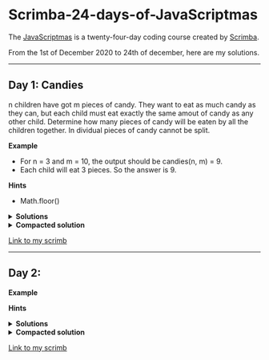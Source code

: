 # Scrimba-24-days-of-JavaScriptmas
The [JavaScriptmas](https://scrimba.com/learn/adventcalendar) is a twenty-four-day coding course created by [Scrimba](https://scrimba.com/).

From the 1st of December 2020 to 24th of december, here are my solutions.

---

## Day 1: Candies
n children have got m pieces of candy. They want to eat as much candy as they can, but each child must eat exactly the same amout of candy as any other child. Determine how many pieces of candy will be eaten by all the children together. In dividual pieces of candy cannot be split.

**Example**
* For n = 3 and m = 10, the output should be candies(n, m) = 9.
* Each child will eat 3 pieces. So the answer is 9.

**Hints**
* Math.floor()

<details><summary><b>Solutions</b></summary>
<p>
    
```js
function candies(children, candy) {
    const perChild = Math.floor(candy / children);
    return perChild * children;
}
```
</p>
</details>

<details><summary><b>Compacted solution</b></summary>
<p>
    
```js
function candies(children, candy) {
    return Math.floor(candy / children) * children;
}
```
</p>
</details>

[Link to my scrimb](https://scrimba.com/scrim/co6e242088c674c5acde61c54)

---

## Day 2: 

**Example**

**Hints**

<details><summary><b>Solutions</b></summary>
<p>
    
```js

```
</p>
</details>

<details><summary><b>Compacted solution</b></summary>
<p>
    
```js

```
</p>
</details>

[Link to my scrimb]()
